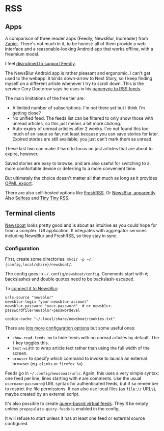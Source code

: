 # RSS

## Apps

A comparison of three reader apps (Feedly, NewsBlur, Inoreader) from [Zapier](https://zapier.com/blog/best-rss-feed-reader-apps/).
There's not much in it, to be honest: all of them provide a web interface and a reasonable-looking Android app that works offline, with a freemium model.

I feel [disinclined to support Feedly](https://www.citationneeded.news/feedly-launches-strikebreaking-as/).

The NewsBlur Android app is rather pleasant and ergonomic.
I can't get used to the webapp: it binds down-arrow to Next Story, so I keep finding myself on a different article whenever I try to scroll down.
This is the service Cory Doctorow says he uses in his [panegyric to RSS feeds](https://doctorow.medium.com/you-should-be-using-an-rss-reader-76aed31151f9).

The main limitations of the free tier are:

- A limited number of subscriptions.
    I'm not there yet but I think I'm getting close?
- No unified feed.
    The feeds list can be filtered to only show those with unread articles, so this just means a bit more clicking.
- Auto-expiry of unread articles after 2 weeks.
    I've not found this too much of an issue so far, not least because you can save stories for later.
    Expired stories are still available; you just can't mark them as unread.

These last two can make it hard to focus on just articles that are about to expire, however.

Saved stories are easy to browse, and are also useful for switching to a more comfortable device or deferring to a more convenient time.

But ultimately the choice doesn't matter all that much as long as it provides [OPML export](https://en.wikipedia.org/wiki/OPML).

There are also self-hosted options like [FreshRSS](https://freshrss.org/index.html).
Or [NewsBlur, apparently](https://github.com/samuelclay/NewsBlur).
Also [Selfoss](https://selfoss.aditu.de/) and [Tiny Tiny RSS](https://tt-rss.org/).

## Terminal clients

[Newsboat](https://newsboat.org/) looks pretty good and is about as intuitive as you could hope for from a complex TUI application.
It integrates with aggregator services including NewsBlur and FreshRSS, so they stay in sync.

### Configuration

First, create some directories: `mkdir -p ~/.{config,local/share}/newsboat/`.

The config goes in `~/.config/newsboat/config`.
Comments start with `#`; backslashes and double quotes need to be backslash-escaped.

To [connect it to NewsBlur](https://newsboat.org/releases/2.36/docs/newsboat.html#_newsblur):

```
urls-source "newsblur"
newsblur-login "your-newsblur-account"
newsblur-password "your-password"  # or newsblur-passwordfile/newsblur-passwordeval

cookie-cache "~/.local/share/newsboat/cookies.txt"
```

There are [lots more configuration options](https://newsboat.org/releases/2.36/docs/newsboat.html#_newsboat_configuration_commands) but some useful ones:

- `show-read-feeds no` to hide feeds with no unread articles by default.
    The `l` key toggles this.
- `text-width` to wrap article text rather than using the full width of the screen.
- `browser` to specify which command to invoke to launch an external browser (eg. `elinks` or `firefox %u`).

Feeds go in `~/.config/newsboat/urls`.
Again, this uses a very simple syntax: one feed per line, lines starting with `#` are comments.
Use the usual `username:password@` URL syntax for authenticated feeds, but if so remember to restrict the file permissions.
It can also use local files (as `file://` URLs), maybe created by an external script.

It's also possible to create [query-based virtual feeds](https://newsboat.org/releases/2.36/docs/newsboat.html#_query_feeds).
They'll be empty unless `prepopulate-query-feeds` is enabled in the config.

It will refuse to start unless it has at least one feed or external source configured.

